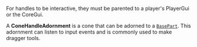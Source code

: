 For handles to be interactive, they must be parented to a player's PlayerGui
or the CoreGui.

A **ConeHandleAdornment** is a cone that can be adorned to a [`BasePart`](https://create.roblox.com/docs/reference/engine/classes/BasePart).
This adornment can listen to input events and is commonly used to make dragger
tools.